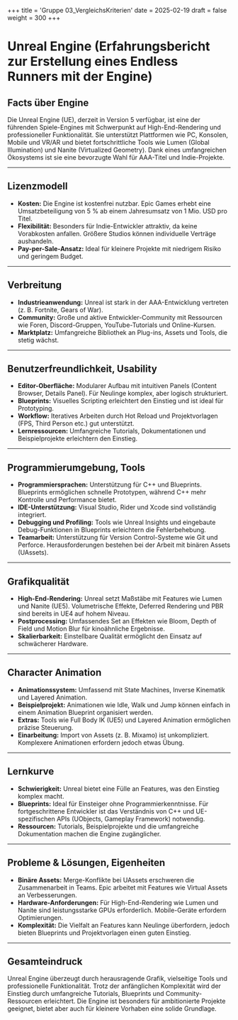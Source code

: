+++
title = 'Gruppe 03_VergleichsKriterien'
date = 2025-02-19
draft = false
weight = 300
+++

# Unreal Engine (Erfahrungsbericht zur Erstellung eines Endless Runners mit der Engine)

## Facts über Engine
Die Unreal Engine (UE), derzeit in Version 5 verfügbar, ist eine der führenden Spiele-Engines mit Schwerpunkt auf High-End-Rendering und professioneller Funktionalität. Sie unterstützt Plattformen wie PC, Konsolen, Mobile und VR/AR und bietet fortschrittliche Tools wie Lumen (Global Illumination) und Nanite (Virtualized Geometry). Dank eines umfangreichen Ökosystems ist sie eine bevorzugte Wahl für AAA-Titel und Indie-Projekte.

---

## Lizenzmodell
- **Kosten:** Die Engine ist kostenfrei nutzbar. Epic Games erhebt eine Umsatzbeteiligung von 5 % ab einem Jahresumsatz von 1 Mio. USD pro Titel. 
- **Flexibilität:** Besonders für Indie-Entwickler attraktiv, da keine Vorabkosten anfallen. Größere Studios können individuelle Verträge aushandeln.
- **Pay-per-Sale-Ansatz:** Ideal für kleinere Projekte mit niedrigem Risiko und geringem Budget.

---

## Verbreitung
- **Industrieanwendung:** Unreal ist stark in der AAA-Entwicklung vertreten (z. B. Fortnite, Gears of War).
- **Community:** Große und aktive Entwickler-Community mit Ressourcen wie Foren, Discord-Gruppen, YouTube-Tutorials und Online-Kursen.
- **Marktplatz:** Umfangreiche Bibliothek an Plug-ins, Assets und Tools, die stetig wächst.

---

## Benutzerfreundlichkeit, Usability
- **Editor-Oberfläche:** Modularer Aufbau mit intuitiven Panels (Content Browser, Details Panel). Für Neulinge komplex, aber logisch strukturiert.
- **Blueprints:** Visuelles Scripting erleichtert den Einstieg und ist ideal für Prototyping.
- **Workflow:** Iteratives Arbeiten durch Hot Reload und Projektvorlagen (FPS, Third Person etc.) gut unterstützt.
- **Lernressourcen:** Umfangreiche Tutorials, Dokumentationen und Beispielprojekte erleichtern den Einstieg.

---

## Programmierumgebung, Tools
- **Programmiersprachen:** Unterstützung für C++ und Blueprints. Blueprints ermöglichen schnelle Prototypen, während C++ mehr Kontrolle und Performance bietet.
- **IDE-Unterstützung:** Visual Studio, Rider und Xcode sind vollständig integriert.
- **Debugging und Profiling:** Tools wie Unreal Insights und eingebaute Debug-Funktionen in Blueprints erleichtern die Fehlerbehebung.
- **Teamarbeit:** Unterstützung für Version Control-Systeme wie Git und Perforce. Herausforderungen bestehen bei der Arbeit mit binären Assets (UAssets).

---

## Grafikqualität
- **High-End-Rendering:** Unreal setzt Maßstäbe mit Features wie Lumen und Nanite (UE5). Volumetrische Effekte, Deferred Rendering und PBR sind bereits in UE4 auf hohem Niveau.
- **Postprocessing:** Umfassendes Set an Effekten wie Bloom, Depth of Field und Motion Blur für kinoähnliche Ergebnisse.
- **Skalierbarkeit:** Einstellbare Qualität ermöglicht den Einsatz auf schwächerer Hardware.

---

## Character Animation
- **Animationssystem:** Umfassend mit State Machines, Inverse Kinematik und Layered Animation. 
- **Beispielprojekt:** Animationen wie Idle, Walk und Jump können einfach in einem Animation Blueprint organisiert werden.
- **Extras:** Tools wie Full Body IK (UE5) und Layered Animation ermöglichen präzise Steuerung.
- **Einarbeitung:** Import von Assets (z. B. Mixamo) ist unkompliziert. Komplexere Animationen erfordern jedoch etwas Übung.

---

## Lernkurve
- **Schwierigkeit:** Unreal bietet eine Fülle an Features, was den Einstieg komplex macht. 
- **Blueprints:** Ideal für Einsteiger ohne Programmierkenntnisse. Für fortgeschrittene Entwickler ist das Verständnis von C++ und UE-spezifischen APIs (UObjects, Gameplay Framework) notwendig.
- **Ressourcen:** Tutorials, Beispielprojekte und die umfangreiche Dokumentation machen die Engine zugänglicher.

---

## Probleme & Lösungen, Eigenheiten
- **Binäre Assets:** Merge-Konflikte bei UAssets erschweren die Zusammenarbeit in Teams. Epic arbeitet mit Features wie Virtual Assets an Verbesserungen.
- **Hardware-Anforderungen:** Für High-End-Rendering wie Lumen und Nanite sind leistungsstarke GPUs erforderlich. Mobile-Geräte erfordern Optimierungen.
- **Komplexität:** Die Vielfalt an Features kann Neulinge überfordern, jedoch bieten Blueprints und Projektvorlagen einen guten Einstieg.

---

## Gesamteindruck
Unreal Engine überzeugt durch herausragende Grafik, vielseitige Tools und professionelle Funktionalität. Trotz der anfänglichen Komplexität wird der Einstieg durch umfangreiche Tutorials, Blueprints und Community-Ressourcen erleichtert. Die Engine ist besonders für ambitionierte Projekte geeignet, bietet aber auch für kleinere Vorhaben eine solide Grundlage.
